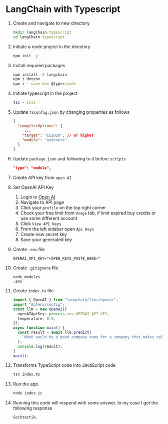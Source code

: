 # LangChain with Typescript

1. Create and navigate to new directory

   ```cmd
   mkdir langChain-typescript
   cd langChain-typescript
   ```

2. Initiate a node project in the directory

   ```cmd
   npm init -y
   ```

3. Install required packages

   ```cmd
   npm install -S langchain
   npm i dotenv
   npm i --save-dev @types/node
   ```

4. Initiate typescript in the project

   ```cmd
   tsc --init
   ```

5. Update `tsconfig.json` by changing properties as follows

   ```json
   {
     "compilerOptions": {
        ...
       "target": "ES2020", // or higher
       "module": "nodenext"
     }
   }
   ```

6. Update `package.json` and following to it before `scripts`

   ```json
   "type": "module",
   ```

7. Create API key from `open AI`

8. Set OpenAI API Key

   1. Login to [Open AI](https://openai.com/)
   2. Navigate to API page
   3. Click your `profile` on the top right corner
   4. Check your free limit from `Usage` tab, if limit expired buy credits or use some different account
   5. Click `View API Keys`
   6. From the left sidebar open `Api Keys`
   7. Create new secret key
   8. Save your generated key

9. Create `.env` file

   ```env
   OPENAI_API_KEY="<OPEN_KEYS_PASTE_HERE>"
   ```

10. Create `.gitignore` file

    ```gitignore
    node_modules
    .env
    ```

11. Create `index.ts` file

    ```ts
    import { OpenAI } from "langchain/llms/openai";
    import "dotenv/config";
    const llm = new OpenAI({
      openAIApiKey: process.env.OPENAI_API_KEY,
      temperature: 0.9,
    });
    async function main() {
      const result = await llm.predict(
        `What would be a good company name for a company that makes colorful socks?`
      );
      console.log(result);
    }
    main();
    ```

12. Transforms TypeScript code into JavaScript code

    ```cmd
    tsc index.ts
    ```

13. Run the app

    ```cmd
    node index.js
    ```

14. Running this code will respond with some answer. In my case I got the following response

    ```cmd
    Socktastik.
    ```
